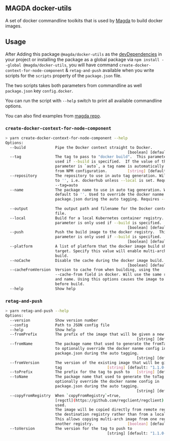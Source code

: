 ## MAGDA docker-utils

A set of docker commandline toolkits that is used by [Magda](https://magda.io/) to build docker images.

## Usage

After Adding this package `@magda/docker-utils` as the [devDependencies](https://docs.npmjs.com/specifying-dependencies-and-devdependencies-in-a-package-json-file) in your project or installing the package as a global package via `npm install --global @magda/docker-utils`, you will have command `create-docker-context-for-node-component` & `retag-and-push` available when you write scripts for the `scripts` property of the `package.json` file.

The two scripts takes both parameters from commandline as well `package.json` key `config.docker`.

You can run the script with `--help` switch to print all available commandline options.

You can also find examples from [magda repo](https://github.com/magda-io/magda).

### `create-docker-context-for-node-component`

```bash
> yarn create-docker-context-for-node-component --help
Options:
  --build             Pipe the Docker context straight to Docker.
                                                      [boolean] [default: false]
  --tag               The tag to pass to "docker build".  This parameter is only
                      used if --build is specified.  If the value of this
                      parameter is `auto`, a tag name is automatically created
                      from NPM configuration.         [string] [default: "auto"]
  --repository        The repository to use in auto tag generation. Will default
                      to '', i.e. dockerhub unless --local is set. Requires
                      --tag=auto                                        [string]
  --name              The package name to use in auto tag generation. Will
                      default to ''. Used to override the docker nanme config in
                      package.json during the auto tagging. Requires --tag=auto
                                                                        [string]
  --output            The output path and filename for the Docker context .tar
                      file.                                             [string]
  --local             Build for a local Kubernetes container registry.  This
                      parameter is only used if --build is specified.
                                                      [boolean] [default: false]
  --push              Push the build image to the docker registry.  This
                      parameter is only used if --build is specified.
                                                      [boolean] [default: false]
  --platform          A list of platform that the docker image build should
                      target. Specify this value will enable multi-arch image
                      build.                                            [string]
  --noCache           Disable the cache during the docker image build.
                                                      [boolean] [default: false]
  --cacheFromVersion  Version to cache from when building, using the
                      --cache-from field in docker. Will use the same repository
                      and name. Using this options causes the image to be pulled
                      before build.                                     [string]
  --help              Show help                                        [boolean]
```

### `retag-and-push`

```bash
> yarn retag-and-push --help
Options:
  --version           Show version number                              [boolean]
  --config            Path to JSON config file
  --help              Show help                                        [boolean]
  --fromPrefix        The prefix of the image that will be given a new tag
                                                          [string] [default: ""]
  --fromName          The package name that used to generate the fromTag. Used
                      to optionally override the docker nanme config in
                      package.json during the auto tagging.
                                                          [string] [default: ""]
  --fromVersion       The version of the existing image that will be given a new
                      tag                    [string] [default: "1.1.0-alpha.0"]
  --toPrefix          The prefix for the tag to push to   [string] [default: ""]
  --toName            The package name that used to generate the toTag. Used to
                      optionally override the docker nanme config in
                      package.json during the auto tagging.
                                                          [string] [default: ""]
  --copyFromRegistry  When `copyFromRegistry`=true,
                      [regctl](https://github.com/regclient/regclient) will be
                      used.
                      The image will be copied directly from remote registry to
                      the destination registry rather than from a local image.
                      This allows copying multi-arch image from one registry to
                      another registry.               [boolean] [default: false]
  --toVersion         The version for the tag to push to
                                             [string] [default: "1.1.0-alpha.0"]
```
